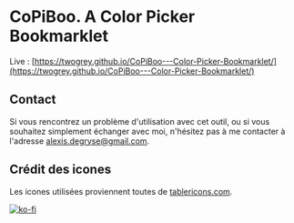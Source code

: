 # CoPiBoo. A Color Picker Bookmarklet

Live : [https://twogrey.github.io/CoPiBoo---Color-Picker-Bookmarklet/](https://twogrey.github.io/CoPiBoo---Color-Picker-Bookmarklet/)

## Contact

Si vous rencontrez un problème d'utilisation avec cet outil, ou si vous souhaitez simplement échanger avec moi, n'hésitez pas à me contacter à l'adresse [alexis.degryse@gmail.com](mailto:alexis.degryse@gmail.com).

## Crédit des icones

Les icones utilisées proviennent toutes de [tablericons.com](https://tablericons.com).

[![ko-fi](https://ko-fi.com/img/githubbutton_sm.svg)](https://ko-fi.com/twogrey)